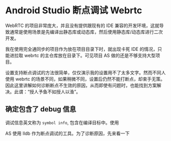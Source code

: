 # Android Studio 断点调试 Webrtc

WebRTC 的项目非常庞大，并且没有提供跟现有的 IDE 兼容的开发环境，这就导致通常是使用场景是先编译出静态库或动态库，然后使用静态库/动态库进行二次开发。

我在使用完全通同步的项目作为放在项目目录下时，就出现卡死 IDE 的情况，只能进拉取 webrtc 的主仓库放在目录下。可见项目 AS 做的还是不够支持大型项目。

设置支持断点调试的方法很简单，仅仅演示我的设置用不了太多文字。然而不同人使用 webrtc 的场景不同，如果稍微不同，设置后仍然不能打断点，却束手无策。因此这里讲解如何诊断断点不生效的原因，从而即使有问题时，也能找到方案解决。此谓：“授人予鱼不如授人以渔”。

## 确定包含了 debug 信息

调试信息英文称为 `symbol info`, 包含在编译目标中。使用 


AS 使用 lldb 作为断点调试的工具。为了诊断原因，先来看一下

